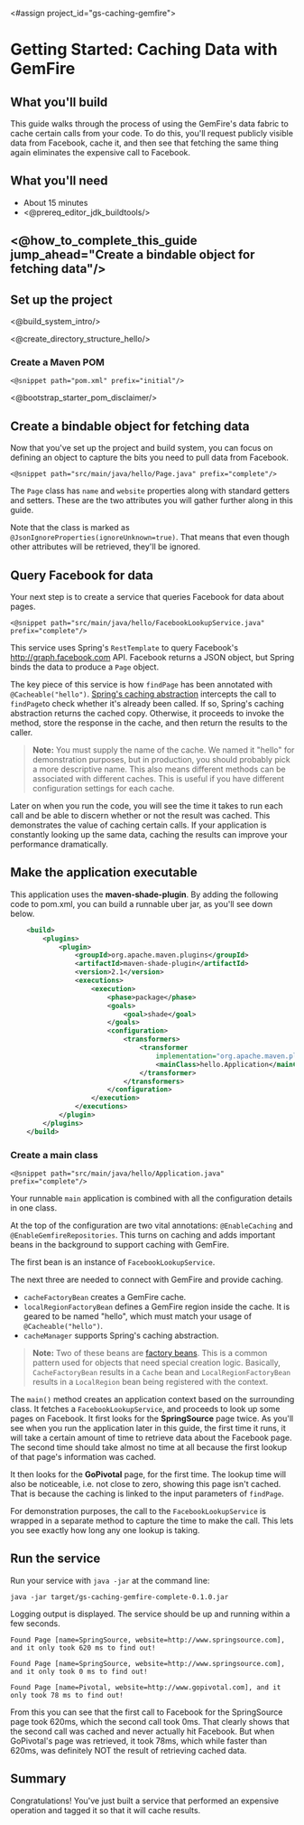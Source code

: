 <#assign project_id="gs-caching-gemfire">

# Getting Started: Caching Data with GemFire

What you'll build
-----------------
This guide walks through the process of using the GemFire's data fabric to cache certain calls from your code. To do this, you'll request publicly visible data from Facebook, cache it, and then see that fetching the same thing again eliminates the expensive call to Facebook.

What you'll need
----------------

 - About 15 minutes
 - <@prereq_editor_jdk_buildtools/>


## <@how_to_complete_this_guide jump_ahead="Create a bindable object for fetching data"/>

<a name="scratch"></a>
Set up the project
------------------

<@build_system_intro/>

<@create_directory_structure_hello/>

### Create a Maven POM

    <@snippet path="pom.xml" prefix="initial"/>

<@bootstrap_starter_pom_disclaimer/>


<a name="initial"></a>
Create a bindable object for fetching data
------------------------------------------
Now that you've set up the project and build system, you can focus on defining an object to capture the bits you need to pull data from Facebook.

    <@snippet path="src/main/java/hello/Page.java" prefix="complete"/>
    
The `Page` class has `name` and `website` properties along with standard getters and setters. These are the two attributes you will gather further along in this guide.

Note that the class is marked as `@JsonIgnoreProperties(ignoreUnknown=true)`. That means that even though other attributes will be retrieved, they'll be ignored.

Query Facebook for data
-----------------------
Your next step is to create a service that queries Facebook for data about pages. 

    <@snippet path="src/main/java/hello/FacebookLookupService.java" prefix="complete"/>
    
This service uses Spring's `RestTemplate` to query Facebook's http://graph.facebook.com API. Facebook returns a JSON object, but Spring binds the data to produce a `Page` object.

The key piece of this service is how `findPage` has been annotated with `@Cacheable("hello")`. [Spring's caching abstraction](http://static.springsource.org/spring/docs/3.2.2.RELEASE/spring-framework-reference/html/cache.html) intercepts the call to `findPage`to check whether it's already been called. If so, Spring's caching abstraction returns the cached copy. Otherwise, it proceeds to invoke the method, store the response in the cache, and then return the results to the caller.

> **Note:** You must supply the name of the cache. We named it "hello" for demonstration purposes, but in production, you should probably pick a more descriptive name. This also means different methods can be associated with different caches. This is useful if you have different configuration settings for each cache.

Later on when you run the code, you will see the time it takes to run each call and be able to discern whether or not the result was cached. This demonstrates the value of caching certain calls. If your application is constantly looking up the same data, caching the results can improve your performance dramatically.

Make the application executable
-------------------------------
This application uses the **maven-shade-plugin**. By adding the following code to pom.xml, you can build a runnable uber jar, as you'll see down below.

```xml
	<build>
		<plugins>
			<plugin>
				<groupId>org.apache.maven.plugins</groupId>
				<artifactId>maven-shade-plugin</artifactId>
				<version>2.1</version>
				<executions>
					<execution>
						<phase>package</phase>
						<goals>
							<goal>shade</goal>
						</goals>
						<configuration>
							<transformers>
								<transformer
									implementation="org.apache.maven.plugins.shade.resource.ManifestResourceTransformer">
									<mainClass>hello.Application</mainClass>
								</transformer>
							</transformers>
						</configuration>
					</execution>
				</executions>
			</plugin>
		</plugins>
	</build>
```

### Create a main class

    <@snippet path="src/main/java/hello/Application.java" prefix="complete"/>
    
Your runnable `main` application is combined with all the configuration details in one class.
    
At the top of the configuration are two vital annotations: `@EnableCaching` and `@EnableGemfireRepositories`. This turns on caching and adds important beans in the background to support caching with GemFire.

The first bean is an instance of `FacebookLookupService`.

The next three are needed to connect with GemFire and provide caching.
- `cacheFactoryBean` creates a GemFire cache.
- `localRegionFactoryBean` defines a GemFire region inside the cache. It is geared to be named "hello", which must match your usage of `@Cacheable("hello")`.
- `cacheManager` supports Spring's caching abstraction.

> **Note:** Two of these beans are [factory beans](http://blog.springsource.org/2011/08/09/whats-a-factorybean/). This is a common pattern used for objects that need special creation logic. Basically, `CacheFactoryBean` results in a `Cache` bean and `LocalRegionFactoryBean` results in a `LocalRegion` bean being registered with the context.

The `main()` method creates an application context based on the surrounding class. It fetches a `FacebookLookupService`, and proceeds to look up some pages on Facebook. It first looks for the **SpringSource** page twice. As you'll see when you run the application later in this guide, the first time it runs, it will take a certain amount of time to retrieve data about the Facebook page. The second time should take almost no time at all because the first lookup of that page's information was cached. 

It then looks for the **GoPivotal** page, for the first time. The lookup time will also be noticeable, i.e. not close to zero, showing this page isn't cached. That is because the caching is linked to the input parameters of `findPage`.

For demonstration purposes, the call to the `FacebookLookupService` is wrapped in a separate method to capture the time to make the call. This lets you see exactly how long any one lookup is taking.


Run the service
---------------

Run your service with `java -jar` at the command line:

    java -jar target/gs-caching-gemfire-complete-0.1.0.jar

Logging output is displayed. The service should be up and running within a few seconds.

```
Found Page [name=SpringSource, website=http://www.springsource.com], and it only took 620 ms to find out!

Found Page [name=SpringSource, website=http://www.springsource.com], and it only took 0 ms to find out!

Found Page [name=Pivotal, website=http://www.gopivotal.com], and it only took 78 ms to find out!
```

From this you can see that the first call to Facebook for the SpringSource page took 620ms, which the second call took 0ms. That clearly shows that the second call was cached and never actually hit Facebook. But when GoPivotal's page was retrieved, it took 78ms, which while faster than 620ms, was definitely NOT the result of retrieving cached data.

Summary
-------

Congratulations! You've just built a service that performed an expensive operation and tagged it so that it will cache results.